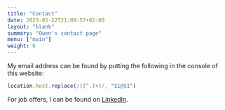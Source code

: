 ```yaml
---
title: "Contact"
date: 2023-05-22T21:09:57+02:00
layout: "blank"
summary: "Owen's contact page"
menu: ["main"]
weight: 6
---
```


My email address can be found by putting the following in the console of this website:

```js
location.host.replace(/([^.]+)/, "$1@$1") 
```

For job offers, I can be found on [LinkedIn](https://www.linkedin.com/).